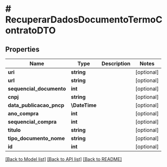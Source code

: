 # # RecuperarDadosDocumentoTermoContratoDTO

## Properties

Name | Type | Description | Notes
------------ | ------------- | ------------- | -------------
**uri** | **string** |  | [optional]
**url** | **string** |  | [optional]
**sequencial_documento** | **int** |  | [optional]
**cnpj** | **string** |  | [optional]
**data_publicacao_pncp** | **\DateTime** |  | [optional]
**ano_compra** | **int** |  | [optional]
**sequencial_compra** | **int** |  | [optional]
**titulo** | **string** |  | [optional]
**tipo_documento_nome** | **string** |  | [optional]
**id** | **int** |  | [optional]

[[Back to Model list]](../../README.md#models) [[Back to API list]](../../README.md#endpoints) [[Back to README]](../../README.md)
